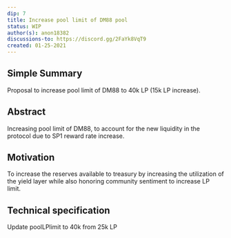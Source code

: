 ```yaml
---
dip: 7
title: Increase pool limit of DM88 pool
status: WIP
author(s): anon18382
discussions-to: https://discord.gg/2FaYk8VqT9
created: 01-25-2021
---
```

## Simple Summary
Proposal to increase pool limit of DM88 to 40k LP (15k LP increase). 

## Abstract
Increasing pool limit of DM88, to account for the new liquidity in the protocol due to SP1 reward rate increase. 

## Motivation
To increase the reserves available to treasury by increasing the utilization of the yield layer while also honoring community sentiment to increase LP limit.

## Technical specification
Update poolLPlimit to 40k from 25k LP
